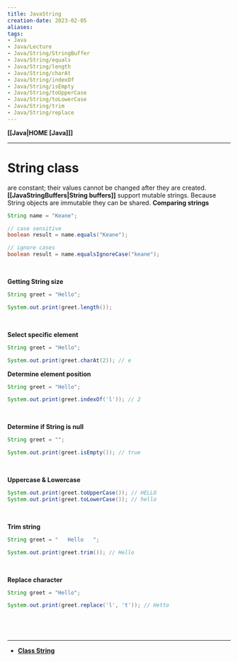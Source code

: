 ```yaml
---
title: JavaString
creation-date: 2023-02-05
aliases:
tags:
- Java
- Java/Lecture
- Java/String/StringBuffer
- Java/String/equals
- Java/String/length
- Java/String/charAt
- Java/String/indexOf
- Java/String/isEmpty
- Java/String/toUpperCase
- Java/String/toLowerCase
- Java/String/trim
- Java/String/replace
---
```

**[[Java|HOME [Java]]]**

---
# String class
are constant; their values cannot be changed after they are created.
**[[JavaStringBuffers|String buffers]]** support mutable strings. Because String objects are immutable they can be shared.
**Comparing strings**
```java
String name = "Keane";

// case sensitive
boolean result = name.equals("Keane");

// ignore cases
boolean result = name.equalsIgnoreCase("keane");
```
<br>

**Getting String size**
```java
String greet = "Hello";

System.out.print(greet.length());
```
<br>

**Select specific element**
```java
String greet = "Hello";

System.out.print(greet.charAt(2)); // e
```

**Determine element position**
```java
String greet = "Hello";

System.out.print(greet.indexOf('l')); // 2
```
<br>

**Determine if String is null**
```java
String greet = "";

System.out.print(greet.isEmpty()); // true
```
<br>

**Uppercase & Lowercase**
```java
System.out.print(greet.toUpperCase()); // HELLO
System.out.print(greet.toLowerCase()); // hello
```
<br>

**Trim string**
```java
String greet = "   Hello   ";

System.out.print(greet.trim()); // Hello
```
<br>

**Replace character**
```java
String greet = "Hello";

System.out.print(greet.replace('l', 't')); // Hetto
```

<br>

# 
---
- **[Class String](https://docs.oracle.com/javase/7/docs/api/java/lang/String.html)**